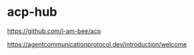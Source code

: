 # acp-hub

https://github.com/i-am-bee/acp

https://agentcommunicationprotocol.dev/introduction/welcome
